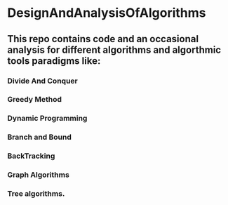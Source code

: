 # DesignAndAnalysisOfAlgorithms 

## This repo contains code and an occasional analysis for different algorithms and algorthmic tools paradigms like:
### Divide And Conquer 
### Greedy Method  
### Dynamic Programming
### Branch and Bound
### BackTracking
### Graph Algorithms
### Tree algorithms.
